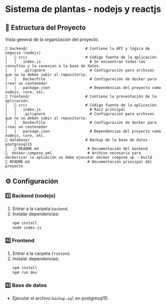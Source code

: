 # Sistema de plantas - nodejs y reactjs

## 📂 Estructura del Proyecto

Vista general de la organización del proyecto.

```  
📂 backend/                          # Contiene la API y lógica de negocio (nodejs)
│   📂 src/                          # Código fuente de la aplicación
│   │   index.js                      # Se encuentran todas las consultas y la conexion a la base de datos.
│   │   .gitignore                    # Configuración para archivos que no se deben subir al repositorio.
│   │   DockerFile                    # Configuración de docker para crear un contenedor
│   │   package.json                  # Dependencias del proyecto como nodejs, core, etc.
📂 frontend/                         # Contiene la presentación de la aplicación.
│   📂 src/                          # Código fuente de la aplicación
│   │   index.js                      # Raiz principal
│   │   .gitignore                    # Configuración para archivos que no se deben subir al repositorio.
│   │   DockerFile                    # Configuración de docker para crear un contenedor
│   │   package.json                  # Dependencias del proyecto como nodejs, core, etc.
📂 database/                         # Backup de la base de datos postgresql15
│   📄 README.md                      # Documentación del backend
📄  docker-compose.yml                # Archivo necesario para dockerizar la apliación se debe ejecutar docker compose up --build
📄 README.md                          # Documentación principal del proyecto
```

## ⚙️ Configuración

### 1️⃣ Backend (nodejs)
1. Entrar a la carpeta `backend`. 
2. Instalar dependencias:  
   ```bash
   npm install
   node index.js
   ```
### 2️⃣ Frontend  
1. Entrar a la carpeta `frontend`.  
2. Instalar dependencias:  
   ```bash
   npm install
   npm run dev
   ```
### 3️⃣ Base de datos
- Ejecutar el archivo `backup.sql` en postgresql15.
